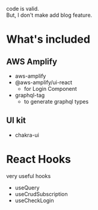 code is valid.  
But, I don't make add blog feature.

# What's included

## AWS Amplify
- aws-amplify
- @aws-amplify/ui-react
    - for Login Component
- graphql-tag
    - to generate graphql types

## UI kit
- chakra-ui

# React Hooks

very useful hooks

- useQuery
- useCrudSubscription
- useCheckLogin
